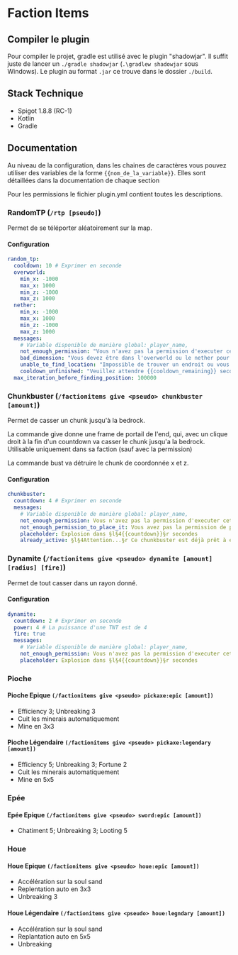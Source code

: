 # Faction Items

## Compiler le plugin

Pour compiler le projet, gradle est utilisé avec le plugin "shadowjar". Il suffit juste de lancer
un ``./gradle shadowjar`` (``.\gradlew shadowjar`` sous Windows). Le plugin au format ``.jar`` ce trouve dans le
dossier ``./build``.

## Stack Technique

* Spigot 1.8.8 (RC-1)
* Kotlin
* Gradle

## Documentation

Au niveau de la configuration, dans les chaines de caractères vous pouvez utiliser des variables de la
forme ``{{nom_de_la_variable}}``. Elles sont détaillées dans la documentation de chaque section

Pour les permissions le fichier plugin.yml contient toutes les descriptions.

### RandomTP (``/rtp [pseudo]``)

Permet de se téléporter aléatoirement sur la map.

#### Configuration

````yaml
random_tp:
  cooldown: 10 # Exprimer en seconde
  overworld:
    min_x: -1000
    max_x: 1000
    min_z: -1000
    max_z: 1000
  nether:
    min_x: -1000
    max_x: 1000
    min_z: -1000
    max_z: 1000
  messages:
    # Variable disponible de manière global: player_name, 
    not_enough_permission: "Vous n'avez pas la permission d'executer cette commande"
    bad_dimension: "Vous devez être dans l'overworld ou le nether pour utiliser cette commande"
    unable_to_find_location: "Impossible de trouver un endroit ou vous téléporter"
    cooldown_unfinished: "Veuillez attendre {{cooldown_remaining}} secondes" # Ici, la variable cooldown_remaining peut être utiliser 
  max_iteration_before_finding_position: 100000
````

### Chunkbuster (``/factionitems give <pseudo> chunkbuster [amount]``)

Permet de casser un chunk jusqu'à la bedrock.

La commande give donne une frame de portail de l'end, qui, avec un clique droit à la fin d'un countdown va casser le
chunk jusqu'a la bedrock. Utilisable uniquement dans sa faction (sauf avec la permission)

La commande bust va détruire le chunk de coordonnée x et z.

#### Configuration

````yaml
chunkbuster:
  countdown: 4 # Exprimer en seconde
  messages:
    # Variable disponible de manière global: player_name, 
    not_enough_permission: Vous n'avez pas la permission d'executer cette commande
    not_enough_permission_to_place_it: Vous avez pas la permission de placer ce chunkbuster
    placeholder: Explosion dans §l§4{{countdown}}§r secondes
    already_active: §l§4Attention...§r Ce chunkbuster est déjà prêt à exploser
````

### Dynamite (``/factionitems give <pseudo> dynamite [amount] [radius] [fire]``)

Permet de tout casser dans un rayon donné.

#### Configuration

````yaml
dynamite:
  countdown: 2 # Exprimer en seconde
  power: 4 # La puissance d'une TNT est de 4
  fire: true
  messages:
    # Variable disponible de manière global: player_name, 
    not_enough_permission: Vous n'avez pas la permission d'executer cette dynamite
    placeholder: Explosion dans §l§4{{countdown}}§r secondes
````

### Pioche

#### Pioche Epique ``(/factionitems give <pseudo> pickaxe:epic [amount])``

- Efficiency 3; Unbreaking 3
- Cuit les minerais automatiquement
- Mine en 3x3

#### Pioche Légendaire ``(/factionitems give <pseudo> pickaxe:legendary [amount])``

- Efficiency 5; Unbreaking 3; Fortune 2
- Cuit les minerais automatiquement
- Mine en 5x5

### Epée

#### Epée Epique ``(/factionitems give <pseudo> sword:epic [amount])``

- Chatiment 5; Unbreaking 3; Looting 5

### Houe

#### Houe Epique ``(/factionitems give <pseudo> houe:epic [amount])``

- Accélération sur la soul sand
- Replentation auto en 3x3
- Unbreaking 3

#### Houe Légendaire ``(/factionitems give <pseudo> houe:legndary [amount])``

- Accélération sur la soul sand
- Replantation auto en 5x5
- Unbreaking